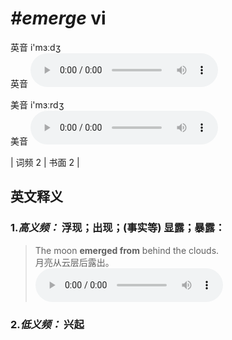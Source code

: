 # ***\#emerge*** vi
英音 i'mɜːdʒ  
英音
<audio src="./media/emerge1.aac" controls="controls"></audio>

美音 i'mɜːrdʒ  
美音
<audio src="./media/emerge2.aac" controls="controls"></audio>



| 词频 2 | 书面 2 |  

英文释义
---
### 1.*高义频：* **浮现；出现；(事实等) 显露；暴露：**  

 > The moon **emerged from** behind the clouds.  
 > 月亮从云层后露出。    
<audio src="./media/emerge3.aac" controls="controls"></audio>

### 2.*低义频：* **兴起**  


